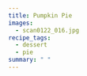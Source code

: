 ```yaml
---
title: Pumpkin Pie
images:
  - scan0122_016.jpg
recipe_tags:
  - dessert
  - pie
summary: " "
---
```

